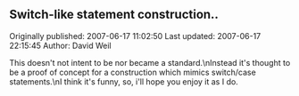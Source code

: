 ## Switch-like statement construction..

Originally published: 2007-06-17 11:02:50
Last updated: 2007-06-17 22:15:45
Author: David Weil

This doesn't not intent to be nor became a standard.\nInstead it's thought to be a proof of concept for a construction which mimics switch/case statements.\nI think it's funny, so, i'll hope you enjoy it as I do.